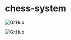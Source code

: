 # chess-system

![GitHub](main/src/Sreenshots/chess-system%202.png?raw=true)

![GitHub](main/sr/Sreenshots/chess-system.png?raw=true)
